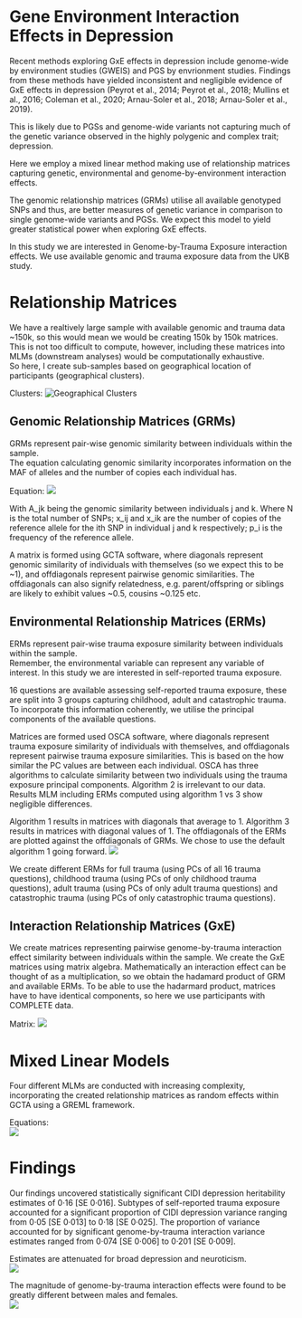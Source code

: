 # Gene Environment Interaction Effects in Depression  

Recent methods exploring GxE effects in depression include genome-wide by environment studies (GWEIS) and PGS by envrionment studies.
Findings from these methods have yielded inconsistent and negligible evidence of GxE effects in depression (Peyrot et al., 2014; Peyrot et al., 2018; Mullins et al., 2016; Coleman et al., 2020; Arnau-Soler et al., 2018; Arnau-Soler et al., 2019).

This is likely due to PGSs and genome-wide variants not capturing much of the genetic variance observed in the highly polygenic and complex trait; depression.

Here we employ a mixed linear method making use of relationship matrices capturing genetic, environmental and genome-by-environment interaction effects.  

The genomic relationship matrices (GRMs) utilise all available genotyped SNPs and thus, are better measures of genetic variance in comparison to single genome-wide variants and PGSs. We expect this model to yield greater statistical power when exploring GxE effects.  

In this study we are interested in Genome-by-Trauma Exposure interaction effects. We use available genomic and trauma exposure data from the UKB study. 

# Relationship Matrices  

We have a realtively large sample with available genomic and trauma data ~150k, so this would mean we would be creating 150k by 150k matrices. This is not too difficult to compute, however, including these matrices into MLMs (downstream analyses) would be computationally exhaustive.  
So here, I create sub-samples based on geographical location of participants (geographical clusters).

Clusters: 
![Geographical Clusters](GxE_Figures/Slide1.PNG)  

## Genomic Relationship Matrices (GRMs)  

GRMs represent pair-wise genomic similarity between individuals within the sample.  
The equation calculating genomic similarity incorporates information on the MAF of alleles and the number of copies each individual has. 

Equation: 
![](GxE_Figures/Slide3.PNG)

With A_jk being the genomic similarity between individuals j and k. Where N is the total number of SNPs; x_ij and x_ik are the number of copies of the reference allele for the ith SNP in individual j and k respectively; p_i is the frequency of the reference allele.

A matrix is formed using GCTA software, where diagonals represent genomic similarity of individuals with themselves (so we expect this to be ~1), and offdiagonals represent pairwise genomic similarities. The offdiagonals can also signify relatedness, e.g. parent/offspring or siblings are likely to exhibit values ~0.5, cousins ~0.125 etc.  

## Environmental Relationship Matrices (ERMs)  

ERMs represent pair-wise trauma exposure similarity between individuals within the sample.  
Remember, the environmental variable can represent any variable of interest. In this study we are interested in self-reported trauma exposure.  

16 questions are available assessing self-reported trauma exposure, these are split into 3 groups capturing childhood, adult and catastrophic trauma. To incorporate this information coherently, we utilise the principal components of the available questions.

Matrices are formed used OSCA software, where diagonals represent trauma exposure similarity of individuals with themselves, and offdiagonals represent pairwise trauma exposure similarities. 
This is based on the how similar the PC values are between each individual. 
OSCA has three algorithms to calculate similarity between two individuals using the trauma exposure principal components. Algorithm 2 is irrelevant to our data. 
Results MLM including ERMs computed using algorithm 1 vs 3 show negligible differences.

Algorithm 1 results in matrices with diagonals that average to 1. Algorithm 3 results in matrices with diagonal values of 1. The offdiagonals of the ERMs are plotted against the offdiagonals of GRMs. 
We chose to use the default algorithm 1 going forward. 
![](GxE_Figures/Slide4.PNG)

We create different ERMs for full trauma (using PCs of all 16 trauma questions), childhood trauma (using PCs of only childhood trauma questions), adult trauma (using PCs of only adult trauma questions) and catastrophic trauma (using PCs of only catastrophic trauma questions). 

## Interaction Relationship Matrices (GxE)  

We create matrices representing pairwise genome-by-trauma interaction effect similarity between individuals within the sample. We create the GxE matrices using matrix algebra. Mathematically an interaction effect can be thought of as a multiplication, so we obtain the hadamard product of GRM and available ERMs. To be able to use the hadarmard product, matrices have to have identical components, so here we use participants with COMPLETE data.  

Matrix:
![](GxE_Figures/Slide5.PNG)

# Mixed Linear Models  

Four different MLMs are conducted with increasing complexity, incorporating the created relationship matrices as random effects within GCTA using a GREML framework.  

Equations:  
![](GxE_Figures/Slide2.PNG)

# Findings

Our findings uncovered statistically significant CIDI depression heritability estimates of 0·16 [SE 0·016]. Subtypes of self-reported trauma exposure accounted for a significant proportion of CIDI depression variance ranging from 0·05 [SE 0·013] to 0·18 [SE 0·025]. The proportion of variance accounted for by significant genome-by-trauma interaction variance estimates ranged from 0·074 [SE 0·006] to 0·201 [SE 0·009].  

Estimates are attenuated for broad depression and neuroticism.  
![](Result_Figures/reml_trauma_comparisons.png)  

The magnitude of genome-by-trauma interaction effects were found to be greatly different between males and females.  
![](Result_Figures/reml_sample_comparisons.png)  


